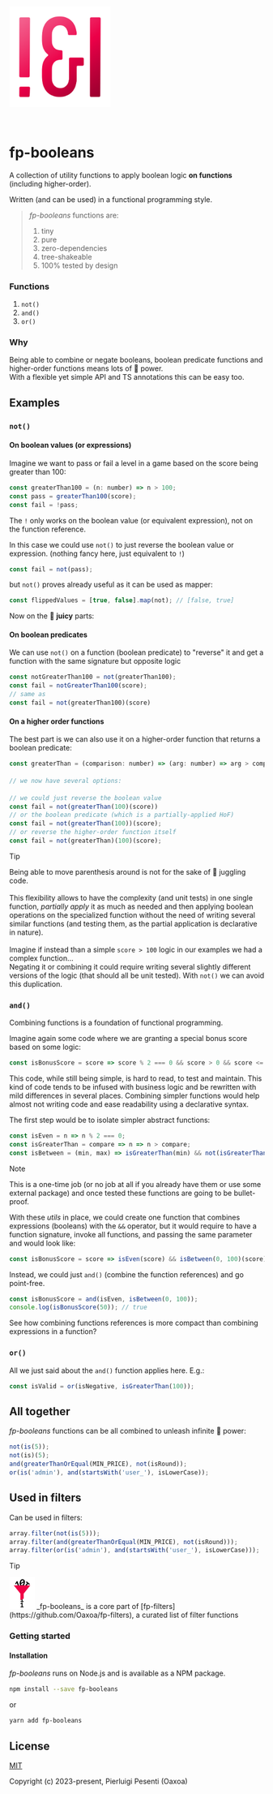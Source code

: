 <img src="./assets/logo.png" alt="" width="200" /><br>
<p><img src="https://github.com/oaxoa/fp-booleans/actions/workflows/build.yml/badge.svg" alt="" /></p>

# fp-booleans

A collection of utility functions to apply boolean logic **on functions** (including higher-order).

Written (and can be used) in a functional programming style.

> _fp-booleans_ functions are:
>
> 1. tiny
> 1. pure
> 1. zero-dependencies
> 1. tree-shakeable
> 1. 100% tested by design

### Functions

1. `not()`
2. `and()`
3. `or()`

### Why

Being able to combine or negate booleans, boolean predicate functions and higher-order functions means lots of
💪 power.<br>
With a flexible yet simple API and TS annotations this can be easy too.

## Examples

### `not()`

#### On boolean values (or expressions)

Imagine we want to pass or fail a level in a game based on the score being greater than 100:

```js
const greaterThan100 = (n: number) => n > 100;
const pass = greaterThan100(score);
const fail = !pass;
```

The `!` only works on the boolean value (or equivalent expression), not on the function reference.

In this case we could use `not()` to just reverse the boolean value or expression.
(nothing fancy here, just equivalent to `!`)

```js
const fail = not(pass);
```

but `not()` proves already useful as it can be used as mapper:

```js
const flippedValues = [true, false].map(not); // [false, true]
```

Now on the 🥭 **juicy** parts:

#### On boolean predicates

We can use `not()` on a function (boolean predicate) to "reverse" it and get
a function with the same signature but opposite logic

```js
const notGreaterThan100 = not(greaterThan100);
const fail = notGreaterThan100(score);
// same as
const fail = not(greaterThan100)(score)
```

#### On a higher order functions

The best part is we can also use it on a higher-order function that returns a boolean predicate:

```js
const greaterThan = (comparison: number) => (arg: number) => arg > comparison;

// we now have several options:

// we could just reverse the boolean value
const fail = not(greaterThan(100)(score))
// or the boolean predicate (which is a partially-applied HoF)
const fail = not(greaterThan(100))(score);
// or reverse the higher-order function itself
const fail = not(greaterThan)(100)(score);
```

> [!TIP]
> Being able to move parenthesis around is not for the sake of 🤹 juggling code.<br><br>
> This flexibility allows to have the complexity (and unit tests) in one single function, _partially apply_ it as much
> as needed and then applying boolean operations on the specialized function without the need of writing several similar
> functions (and testing them, as the partial application is declarative in nature).<br><br>Imagine if instead than a
> simple `score > 100` logic in our examples we had a
> complex function&hellip; <br>Negating it or combining it could require writing several slightly different versions
> of the logic (that should all be
> unit tested). With `not()` we can avoid this duplication.

### `and()`

Combining functions is a foundation of functional programming.

Imagine again some code where we are granting a special bonus score based on some logic:

```js
const isBonusScore = score => score % 2 === 0 && score > 0 && score <= 100;
```

This code, while still being simple, is hard to read, to test and maintain.
This kind of code tends to be infused with business logic and be rewritten with mild differences in several places.
Combining simpler functions would help almost not writing code and ease readability using a declarative syntax.

The first step would be to isolate simpler abstract functions:

```js
const isEven = n => n % 2 === 0;
const isGreaterThan = compare => n => n > compare;
const isBetween = (min, max) => isGreaterThan(min) && not(isGreaterThan(max));
```

> [!NOTE]
> This is a one-time job (or no job at all if you already have them or use some external package) and once tested these
> functions are going to be
> bullet-proof.

With these _utils_ in place, we could create one function that combines expressions (booleans) with the `&&` operator,
but it would require to
have a function signature, invoke all functions, and passing the same parameter and would look like:

```js
const isBonusScore = score => isEven(score) && isBetween(0, 100)(score);
```

Instead, we could just `and()` (combine the function references) and go point-free.

```js
const isBonusScore = and(isEven, isBetween(0, 100));
console.log(isBonusScore(50)); // true
```

See how combining functions references is more compact than combining expressions in a function?

### `or()`

All we just said about the `and()` function applies here. E.g.:

```js
const isValid = or(isNegative, isGreaterThan(100));
```

## All together

_fp-booleans_ functions can be all combined to unleash infinite 🚀 power:

```js
not(is(5));
not(is)(5);
and(greaterThanOrEqual(MIN_PRICE), not(isRound));
or(is('admin'), and(startsWith('user_'), isLowerCase));
```

## Used in filters

Can be used in filters:

```js
array.filter(not(is(5)));
array.filter(and(greaterThanOrEqual(MIN_PRICE), not(isRound)));
array.filter(or(is('admin'), and(startsWith('user_'), isLowerCase)));
```

> [!TIP]
> <img src="https://github.com/Oaxoa/fp-filters/raw/master/assets/logo.png" alt="" width="50" />
> _fp-booleans_ is a core part of [fp-filters](https://github.com/Oaxoa/fp-filters), a curated list of filter functions

### Getting started

#### Installation

_fp-booleans_ runs on Node.js and is available as a NPM package.

```bash
npm install --save fp-booleans
```

or

```bash
yarn add fp-booleans
```

## License

[MIT](https://opensource.org/licenses/MIT)

Copyright (c) 2023-present, Pierluigi Pesenti (Oaxoa)